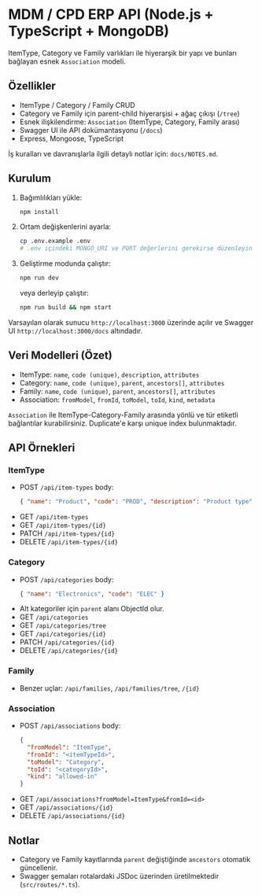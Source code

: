 # MDM / CPD ERP API (Node.js + TypeScript + MongoDB)

ItemType, Category ve Family varlıkları ile hiyerarşik bir yapı ve bunları bağlayan esnek `Association` modeli.

## Özellikler
- ItemType / Category / Family CRUD
- Category ve Family için parent-child hiyerarşisi + ağaç çıkışı (`/tree`)
- Esnek ilişkilendirme: `Association` (ItemType, Category, Family arası)
- Swagger UI ile API dokümantasyonu (`/docs`)
- Express, Mongoose, TypeScript

İş kuralları ve davranışlarla ilgili detaylı notlar için: `docs/NOTES.md`.

## Kurulum
1. Bağımlılıkları yükle:
   ```bash
   npm install
   ```
2. Ortam değişkenlerini ayarla:
   ```bash
   cp .env.example .env
   # .env içindeki MONGO_URI ve PORT değerlerini gerekirse düzenleyin
   ```
3. Geliştirme modunda çalıştır:
   ```bash
   npm run dev
   ```
   veya derleyip çalıştır:
   ```bash
   npm run build && npm start
   ```

Varsayılan olarak sunucu `http://localhost:3000` üzerinde açılır ve Swagger UI `http://localhost:3000/docs` altındadır.

## Veri Modelleri (Özet)
- ItemType: `name`, `code (unique)`, `description`, `attributes`
- Category: `name`, `code (unique)`, `parent`, `ancestors[]`, `attributes`
- Family: `name`, `code (unique)`, `parent`, `ancestors[]`, `attributes`
- Association: `fromModel`, `fromId`, `toModel`, `toId`, `kind`, `metadata`

`Association` ile ItemType-Category-Family arasında yönlü ve tür etiketli bağlantılar kurabilirsiniz. Duplicate'e karşı unique index bulunmaktadır.

## API Örnekleri

### ItemType
- POST `/api/item-types` body:
  ```json
  { "name": "Product", "code": "PROD", "description": "Product type" }
  ```
- GET `/api/item-types`
- GET `/api/item-types/{id}`
- PATCH `/api/item-types/{id}`
- DELETE `/api/item-types/{id}`

### Category
- POST `/api/categories` body:
  ```json
  { "name": "Electronics", "code": "ELEC" }
  ```
- Alt kategoriler için `parent` alanı ObjectId olur.
- GET `/api/categories`
- GET `/api/categories/tree`
- GET `/api/categories/{id}`
- PATCH `/api/categories/{id}`
- DELETE `/api/categories/{id}`

### Family
- Benzer uçlar: `/api/families`, `/api/families/tree`, `/{id}`

### Association
- POST `/api/associations` body:
  ```json
  {
    "fromModel": "ItemType",
    "fromId": "<itemTypeId>",
    "toModel": "Category",
    "toId": "<categoryId>",
    "kind": "allowed-in"
  }
  ```
- GET `/api/associations?fromModel=ItemType&fromId=<id>`
- GET `/api/associations/{id}`
- DELETE `/api/associations/{id}`

## Notlar
- Category ve Family kayıtlarında `parent` değiştiğinde `ancestors` otomatik güncellenir.
- Swagger şemaları rotalardaki JSDoc üzerinden üretilmektedir (`src/routes/*.ts`).
